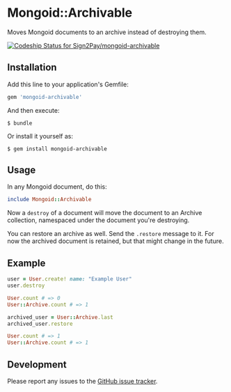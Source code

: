# Mongoid::Archivable

Moves Mongoid documents to an archive instead of destroying them.

[ ![Codeship Status for Sign2Pay/mongoid-archivable](https://codeship.com/projects/a6d39180-c4c7-0132-bf85-1a3509ce6b71/status?branch=master)](https://codeship.com/projects/74192)

## Installation

Add this line to your application's Gemfile:

```ruby
gem 'mongoid-archivable'
```

And then execute:

    $ bundle

Or install it yourself as:

    $ gem install mongoid-archivable

## Usage

In any Mongoid document, do this:

```ruby
include Mongoid::Archivable
```

Now a `destroy` of a document will move the document to an Archive collection, namespaced under the document you're destroying.

You can restore an archive as well. Send the `.restore` message to it. For now the archived document is retained, but that might change in the future.

## Example

```ruby
user = User.create! name: "Example User"
user.destroy

User.count # => 0
User::Archive.count # => 1

archived_user = User::Archive.last
archived_user.restore

User.count # => 1
User::Archive.count # => 1
```

## Development

Please report any issues to the [GitHub issue tracker](https://github.com/Sign2Pay/mongoid-archivable/issues).
